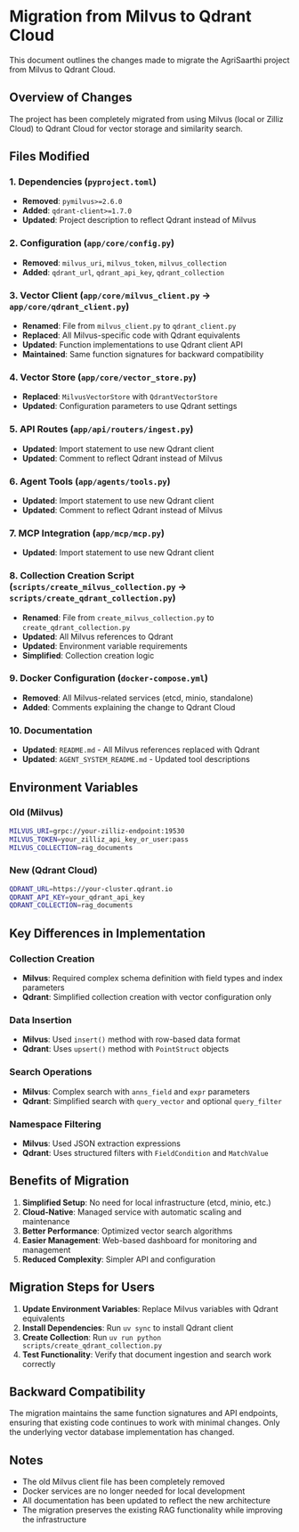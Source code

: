 # Migration from Milvus to Qdrant Cloud

This document outlines the changes made to migrate the AgriSaarthi project from Milvus to Qdrant Cloud.

## Overview of Changes

The project has been completely migrated from using Milvus (local or Zilliz Cloud) to Qdrant Cloud for vector storage and similarity search.

## Files Modified

### 1. Dependencies (`pyproject.toml`)

- **Removed**: `pymilvus>=2.6.0`
- **Added**: `qdrant-client>=1.7.0`
- **Updated**: Project description to reflect Qdrant instead of Milvus

### 2. Configuration (`app/core/config.py`)

- **Removed**: `milvus_uri`, `milvus_token`, `milvus_collection`
- **Added**: `qdrant_url`, `qdrant_api_key`, `qdrant_collection`

### 3. Vector Client (`app/core/milvus_client.py` → `app/core/qdrant_client.py`)

- **Renamed**: File from `milvus_client.py` to `qdrant_client.py`
- **Replaced**: All Milvus-specific code with Qdrant equivalents
- **Updated**: Function implementations to use Qdrant client API
- **Maintained**: Same function signatures for backward compatibility

### 4. Vector Store (`app/core/vector_store.py`)

- **Replaced**: `MilvusVectorStore` with `QdrantVectorStore`
- **Updated**: Configuration parameters to use Qdrant settings

### 5. API Routes (`app/api/routers/ingest.py`)

- **Updated**: Import statement to use new Qdrant client
- **Updated**: Comment to reflect Qdrant instead of Milvus

### 6. Agent Tools (`app/agents/tools.py`)

- **Updated**: Import statement to use new Qdrant client
- **Updated**: Comment to reflect Qdrant instead of Milvus

### 7. MCP Integration (`app/mcp/mcp.py`)

- **Updated**: Import statement to use new Qdrant client

### 8. Collection Creation Script (`scripts/create_milvus_collection.py` → `scripts/create_qdrant_collection.py`)

- **Renamed**: File from `create_milvus_collection.py` to `create_qdrant_collection.py`
- **Updated**: All Milvus references to Qdrant
- **Updated**: Environment variable requirements
- **Simplified**: Collection creation logic

### 9. Docker Configuration (`docker-compose.yml`)

- **Removed**: All Milvus-related services (etcd, minio, standalone)
- **Added**: Comments explaining the change to Qdrant Cloud

### 10. Documentation

- **Updated**: `README.md` - All Milvus references replaced with Qdrant
- **Updated**: `AGENT_SYSTEM_README.md` - Updated tool descriptions

## Environment Variables

### Old (Milvus)

```bash
MILVUS_URI=grpc://your-zilliz-endpoint:19530
MILVUS_TOKEN=your_zilliz_api_key_or_user:pass
MILVUS_COLLECTION=rag_documents
```

### New (Qdrant Cloud)

```bash
QDRANT_URL=https://your-cluster.qdrant.io
QDRANT_API_KEY=your_qdrant_api_key
QDRANT_COLLECTION=rag_documents
```

## Key Differences in Implementation

### Collection Creation

- **Milvus**: Required complex schema definition with field types and index parameters
- **Qdrant**: Simplified collection creation with vector configuration only

### Data Insertion

- **Milvus**: Used `insert()` method with row-based data format
- **Qdrant**: Uses `upsert()` method with `PointStruct` objects

### Search Operations

- **Milvus**: Complex search with `anns_field` and `expr` parameters
- **Qdrant**: Simplified search with `query_vector` and optional `query_filter`

### Namespace Filtering

- **Milvus**: Used JSON extraction expressions
- **Qdrant**: Uses structured filters with `FieldCondition` and `MatchValue`

## Benefits of Migration

1. **Simplified Setup**: No need for local infrastructure (etcd, minio, etc.)
2. **Cloud-Native**: Managed service with automatic scaling and maintenance
3. **Better Performance**: Optimized vector search algorithms
4. **Easier Management**: Web-based dashboard for monitoring and management
5. **Reduced Complexity**: Simpler API and configuration

## Migration Steps for Users

1. **Update Environment Variables**: Replace Milvus variables with Qdrant equivalents
2. **Install Dependencies**: Run `uv sync` to install Qdrant client
3. **Create Collection**: Run `uv run python scripts/create_qdrant_collection.py`
4. **Test Functionality**: Verify that document ingestion and search work correctly

## Backward Compatibility

The migration maintains the same function signatures and API endpoints, ensuring that existing code continues to work with minimal changes. Only the underlying vector database implementation has changed.

## Notes

- The old Milvus client file has been completely removed
- Docker services are no longer needed for local development
- All documentation has been updated to reflect the new architecture
- The migration preserves the existing RAG functionality while improving the infrastructure
